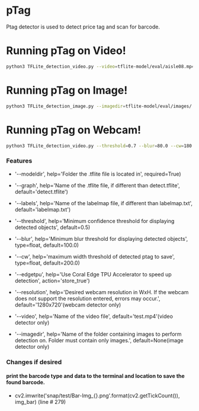 # pTag

Ptag detector is used to detect price tag and scan for barcode.

# Running pTag on Video!
```sh
python3 TFLite_detection_video.py --video=tflite-model/eval/aisle08.mp4 --threshold=0.7 --blur=110.0 --cw=150 --modeldir=tflite-model/ --edgetpu
```

# Running pTag on Image!
```sh
python3 TFLite_detection_image.py --imagedir=tflite-model/eval/images/ --threshold=0.6 --modeldir=tflite-model/ --edgetpu
```

# Running pTag on Webcam!
```sh
python3 TFLite_detection_video.py --threshold=0.7 --blur=80.0 --cw=180 --resolution=640x480 --modeldir=tflite-model/ --edgetpu
```

### Features

- '--modeldir', help='Folder the .tflite file is located in',
                    required=True)
- '--graph', help='Name of the .tflite file, if different than detect.tflite',
                    default='detect.tflite')
- '--labels', help='Name of the labelmap file, if different than labelmap.txt',
                    default='labelmap.txt')
- '--threshold', help='Minimum confidence threshold for displaying detected objects',
                    default=0.5)
- '--blur', help='Minimum blur threshold for displaying detected objects',
                    type=float, default=100.0)
- '--cw', help='maximum width threshold of detected ptag to save',
                    type=float, default=200.0)
- '--edgetpu', help='Use Coral Edge TPU Accelerator to speed up detection',
                    action='store_true')

- '--resolution', help='Desired webcam resolution in WxH. If the webcam does not support the resolution entered, errors may occur.',
                                        default='1280x720'(webcam detector only)

- '--video', help='Name of the video file', default='test.mp4'(video detector only)

- '--imagedir', help='Name of the folder containing images to perform detection on. Folder must contain only images.',
                    default=None(image detector only)
                    
                    
### Changes if desired

#### print the barcode type and data to the terminal and location to save the found barcode.
- cv2.imwrite('snap/test/Bar-Img_{}.png'.format(cv2.getTickCount()), img_bar) (line # 279)

